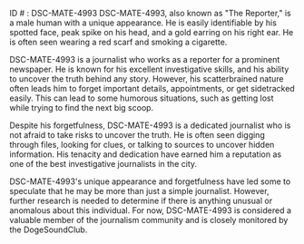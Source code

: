 ID # : DSC-MATE-4993
DSC-MATE-4993, also known as "The Reporter," is a male human with a unique appearance. He is easily identifiable by his spotted face, peak spike on his head, and a gold earring on his right ear. He is often seen wearing a red scarf and smoking a cigarette.

DSC-MATE-4993 is a journalist who works as a reporter for a prominent newspaper. He is known for his excellent investigative skills, and his ability to uncover the truth behind any story. However, his scatterbrained nature often leads him to forget important details, appointments, or get sidetracked easily. This can lead to some humorous situations, such as getting lost while trying to find the next big scoop.

Despite his forgetfulness, DSC-MATE-4993 is a dedicated journalist who is not afraid to take risks to uncover the truth. He is often seen digging through files, looking for clues, or talking to sources to uncover hidden information. His tenacity and dedication have earned him a reputation as one of the best investigative journalists in the city.

DSC-MATE-4993's unique appearance and forgetfulness have led some to speculate that he may be more than just a simple journalist. However, further research is needed to determine if there is anything unusual or anomalous about this individual. For now, DSC-MATE-4993 is considered a valuable member of the journalism community and is closely monitored by the DogeSoundClub.